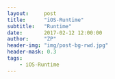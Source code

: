 ```yaml
---
layout:     post
title:      "iOS-Runtime"
subtitle:   "Runtime"
date:       2017-02-12 12:00:00
author:     "ZP"
header-img: "img/post-bg-rwd.jpg"
header-mask: 0.3
tags:
    - iOS-Runtime
---
```



